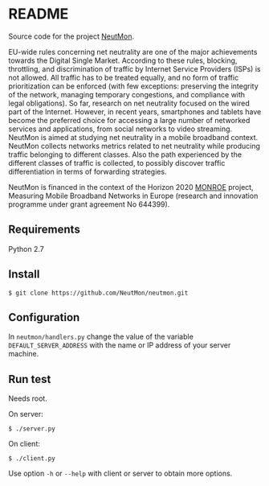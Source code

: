 # README #

Source code for the project [NeutMon](http://vecchio.iet.unipi.it/neutmon/).

EU-wide rules concerning net neutrality are one of the major achievements towards the Digital Single Market. According to these rules, blocking, throttling, and discrimination of traffic by Internet Service Providers (ISPs) is not allowed. All traffic has to be treated equally, and no form of traffic prioritization can be enforced (with few exceptions: preserving the integrity of the network, managing temporary congestions, and compliance with legal obligations). So far, research on net neutrality focused on the wired part of the Internet. However, in recent years, smartphones and tablets have become the preferred choice for accessing a large number of networked services and applications, from social networks to video streaming. NeutMon is aimed at studying net neutrality in a mobile broadband context. NeutMon collects networks metrics related to net neutrality while producing traffic belonging to different classes. Also the path experienced by the different classes of traffic is collected, to possibly discover traffic differentiation in terms of forwarding strategies.

NeutMon is financed in the context of the Horizon 2020 [MONROE](http://www.monroe-project.eu/) project, Measuring Mobile Broadband Networks in Europe (research and innovation programme under grant agreement No 644399).

## Requirements ##

Python 2.7

## Install ##

	$ git clone https://github.com/NeutMon/neutmon.git
	
## Configuration ##

In `neutmon/handlers.py` change the value of the variable `DEFAULT_SERVER_ADDRESS`
with the name or IP address of your server machine.

## Run test ##

Needs root.

On server:

	$ ./server.py

On client:

	$ ./client.py

Use option `-h` or `--help` with client or server to obtain more options.
